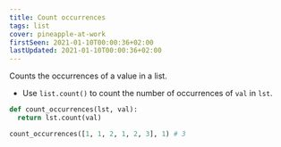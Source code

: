 ```yaml
---
title: Count occurrences
tags: list
cover: pineapple-at-work
firstSeen: 2021-01-10T00:00:36+02:00
lastUpdated: 2021-01-10T00:00:36+02:00
---
```


Counts the occurrences of a value in a list.

- Use `list.count()` to count the number of occurrences of `val` in `lst`.

```py
def count_occurrences(lst, val):
  return lst.count(val)
```

```py
count_occurrences([1, 1, 2, 1, 2, 3], 1) # 3
```
